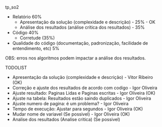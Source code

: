 tp_so2

* Relatório 60%
    - Apresentação da solução (complexidade e descrição) - 25% - OK
    - Análise dos resultados (análise crítica dos resultados) - 35%
* Código 40%
    - Corretude (35%)
* Qualidade do código (documentação, padronização, facilidade de entendimento, etc) 5%

OBS: erros nos algoritmos podem impactar a análise dos resultados.

TODOLIST
- Apresentação da solução (complexidade e descrição) - Vitor Ribeiro (OK)
- Correção e ajuste dos resultados de acordo com codigo - Igor Oliveira
- Ajuste resultado: Paginas Lidas e Paginas escritas - Igor Oliveira (OK)
- Ajuste na tabela: Resultados estão saindo duplicados - Igor Oliveira
- Ajuste numero de pagina: é um problema? - Igor Oliveira
- Tempo de execução: Ajustar para segundos - Igor Oliveira (OK)
- Mudar nome de variavel (Se possivel) - Igor Oliveira (OK)
- Analise dos resultados (Analise critica) (Se possivel)
